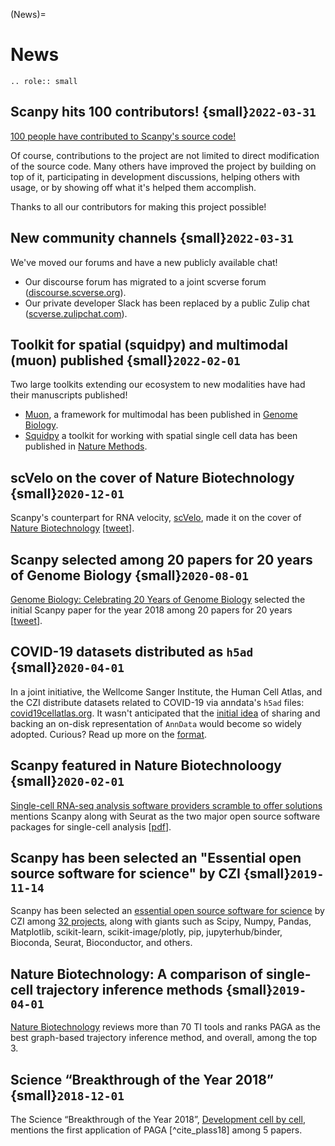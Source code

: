 (News)=

# News

```{eval-rst}
.. role:: small

```

## Scanpy hits 100 contributors! {small}`2022-03-31`

[100 people have contributed to Scanpy's source code!](https://github.com/theislab/scanpy/graphs/contributors)

Of course, contributions to the project are not limited to direct modification of the source code.
Many others have improved the project by building on top of it, participating in development discussions, helping others with usage, or by showing off what it's helped them accomplish.

Thanks to all our contributors for making this project possible!

## New community channels {small}`2022-03-31`

We've moved our forums and have a new publicly available chat!

* Our discourse forum has migrated to a joint scverse forum ([discourse.scverse.org](https://discourse.scverse.org)).
* Our private developer Slack has been replaced by a public Zulip chat ([scverse.zulipchat.com](https://scverse.zulipchat.com)).

## Toolkit for spatial (squidpy) and multimodal (muon) published {small}`2022-02-01`

Two large toolkits extending our ecosystem to new modalities have had their manuscripts published!

* [Muon](https://muon.readthedocs.io/), a framework for multimodal has been published in [Genome Biology](https://genomebiology.biomedcentral.com/articles/10.1186/s13059-021-02577-8).
* [Squidpy](https://squidpy.readthedocs.io/) a toolkit for working with spatial single cell data has been published in [Nature Methods](https://www.nature.com/articles/s41592-021-01358-2).

## scVelo on the cover of Nature Biotechnology {small}`2020-12-01`

Scanpy's counterpart for RNA velocity, [scVelo](http://scvelo.org/), made it on the cover of [Nature Biotechnology](https://www.nature.com/nbt/volumes/38/issues/12) \[[tweet](https://twitter.com/NatureBiotech/status/1334647540030070792)\].

## Scanpy selected among 20 papers for 20 years of Genome Biology {small}`2020-08-01`

[Genome Biology: Celebrating 20 Years of Genome Biology](https://genomebiology.biomedcentral.com/20years) selected the initial Scanpy paper for the year 2018 among 20 papers for 20 years \[[tweet](https://twitter.com/falexwolf/status/1295748952504045572)\].

## COVID-19 datasets distributed as `h5ad` {small}`2020-04-01`

In a joint initiative, the Wellcome Sanger Institute, the Human Cell Atlas, and the CZI distribute datasets related to COVID-19 via anndata's `h5ad` files: [covid19cellatlas.org](https://www.covid19cellatlas.org/). It wasn't anticipated that the [initial idea](https://falexwolf.de/blog/2017-12-23-anndata-indexing-views-HDF5-backing/) of sharing and backing an on-disk representation of `AnnData` would become so widely adopted. Curious? Read up more on the [format](https://anndata.readthedocs.io/en/latest/fileformat-prose.html).

## Scanpy featured in Nature Biotechnoloogy {small}`2020-02-01`

[Single-cell RNA-seq analysis software providers scramble to offer solutions](https://www.nature.com/articles/s41587-020-0449-8) mentions Scanpy along with Seurat as the two major open source software packages for single-cell analysis \[[pdf](https://rdcu.be/b2M5l)\].

## Scanpy has been selected an "Essential open source software for science" by CZI {small}`2019-11-14`

Scanpy has been selected an [essential open source software for science] by
CZI among [32 projects], along with giants such as Scipy, Numpy, Pandas,
Matplotlib, scikit-learn, scikit-image/plotly, pip, jupyterhub/binder,
Bioconda, Seurat, Bioconductor, and others.

## Nature Biotechnology: A comparison of single-cell trajectory inference methods {small}`2019-04-01`

[Nature Biotechnology](https://www.nature.com/articles/s41587-019-0071-9) reviews more than 70 TI tools and ranks PAGA as the best graph-based trajectory inference method, and overall, among the top 3.

## Science “Breakthrough of the Year 2018” {small}`2018-12-01`

The Science “Breakthrough of the Year 2018”, [Development cell by cell](https://vis.sciencemag.org/breakthrough2018/finalists/#cell-development), mentions the first application of PAGA [^cite_plass18] among 5 papers.

[32 projects]: https://chanzuckerberg.com/eoss/proposals/
[essential open source software for science]: https://chanzuckerberg.com/newsroom/chan-zuckerberg-initiative-awards-5-million-for-open-source-software-projects-essential-to-science/
